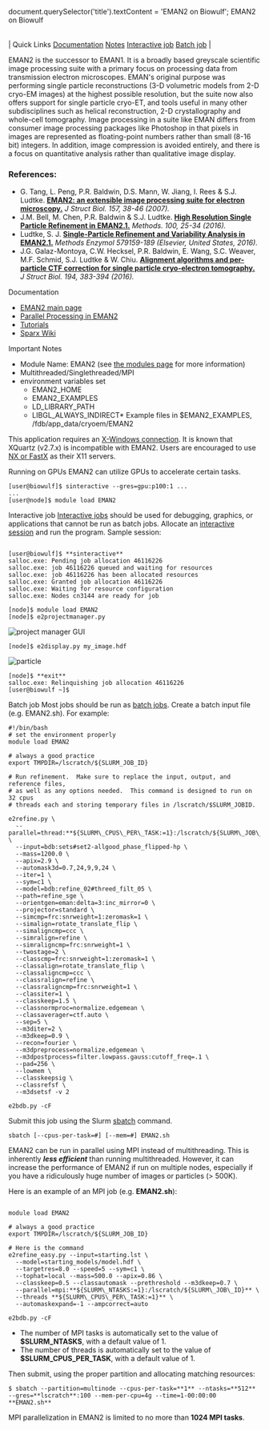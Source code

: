

document.querySelector('title').textContent = 'EMAN2 on Biowulf';
EMAN2 on Biowulf


|  |
| --- |
| 
Quick Links
[Documentation](#doc)
[Notes](#notes)
[Interactive job](#int) 
[Batch job](#sbatch) 
 |



EMAN2 is the successor to EMAN1. It is a broadly based greyscale scientific image processing suite with a primary focus on processing data from transmission electron microscopes. EMAN's original purpose was performing single particle reconstructions (3-D volumetric models from 2-D cryo-EM images) at the highest possible resolution, but the suite now also offers support for single particle cryo-ET, and tools useful in many other subdisciplines such as helical reconstruction, 2-D crystallography and whole-cell tomography. Image processing in a suite like EMAN differs from consumer image processing packages like Photoshop in that pixels in images are represented as floating-point numbers rather than small (8-16 bit) integers. In addition, image compression is avoided entirely, and there is a focus on quantitative analysis rather than qualitative image display.



### References:


* G. Tang, L. Peng, P.R. Baldwin, D.S. Mann, W. Jiang, I. Rees & S.J. Ludtke.
[**EMAN2: an extensible image processing suite for electron microscopy.**](https://www.ncbi.nlm.nih.gov/pubmed/16859925)
*J Struct Biol. 157, 38-46 (2007).*
* J.M. Bell, M. Chen, P.R. Baldwin & S.J. Ludtke. 
[**High Resolution Single Particle Refinement in EMAN2.1.**](https://www.ncbi.nlm.nih.gov/pubmed/26931650)
*Methods. 100, 25-34 (2016).*
* Ludtke, S. J.
[**Single-Particle Refinement and Variability Analysis in EMAN2.1.**](https://www.ncbi.nlm.nih.gov/pubmed/27572727)
*Methods Enzymol 579159-189 (Elsevier, United States, 2016).*
* J.G. Galaz-Montoya, C.W. Hecksel, P.R. Baldwin, E. Wang, S.C. Weaver, M.F. Schmid, S.J. Ludtke & W. Chiu.
[**Alignment algorithms and per-particle CTF correction for single particle cryo-electron tomography.**](https://www.ncbi.nlm.nih.gov/pubmed/27016284)
*J Struct Biol. 194, 383-394 (2016).*


Documentation
* [EMAN2 main page](http://blake.bcm.edu/emanwiki/EMAN2)
* [Parallel Processing in EMAN2](http://blake.bcm.edu/emanwiki/EMAN2/Parallel)
* [Tutorials](http://blake.bcm.edu/emanwiki/EMAN2/Tutorials)
* [Sparx Wiki](http://sparx-em.org/sparxwiki/SparxWiki)


Important Notes
* Module Name: EMAN2 (see [the modules page](/apps/modules.html) for more information)
* Multithreaded/Singlethreaded/MPI
* environment variables set 
	+ EMAN2\_HOME
	+ EMAN2\_EXAMPLES
	+ LD\_LIBRARY\_PATH
	+ LIBGL\_ALWAYS\_INDIRECT* Example files in $EMAN2\_EXAMPLES, /fdb/app\_data/cryoem/EMAN2



This application requires an [X-Windows connection](/docs/connect.html). It is known that XQuartz (v2.7.x) is incompatible with EMAN2. Users are encouraged to use [NX or FastX](https://hpc.nih.gov/docs/nx.html) as their X11 servers.


Running on GPUs
EMAN2 can utilize GPUs to accelerate certain tasks.



```
[user@biowulf]$ sinteractive --gres=gpu:p100:1 ...
...
[user@node]$ module load EMAN2
```

Interactive job
[Interactive jobs](/docs/userguide.html#int) should be used for debugging, graphics, or applications that cannot be run as batch jobs.
Allocate an [interactive session](/docs/userguide.html#int) and run the program. Sample session:



```

[user@biowulf]$ **sinteractive**
salloc.exe: Pending job allocation 46116226
salloc.exe: job 46116226 queued and waiting for resources
salloc.exe: job 46116226 has been allocated resources
salloc.exe: Granted job allocation 46116226
salloc.exe: Waiting for resource configuration
salloc.exe: Nodes cn3144 are ready for job

[node]$ module load EMAN2
[node]$ e2projectmanager.py
```

![project manager GUI](EMAN2/EMAN2_top.png)

```
[node]$ e2display.py my_image.hdf
```

![particle](EMAN2/EMAN2_particle.png)

```
[node]$ **exit**
salloc.exe: Relinquishing job allocation 46116226
[user@biowulf ~]$

```


Batch job
Most jobs should be run as [batch jobs](/docs/userguide.html#submit).
Create a batch input file (e.g. EMAN2.sh). For example:



```
#!/bin/bash
# set the environment properly
module load EMAN2

# always a good practice
export TMPDIR=/lscratch/${SLURM_JOB_ID}

# Run refinement.  Make sure to replace the input, output, and reference files,
# as well as any options needed.  This command is designed to run on 32 cpus
# threads each and storing temporary files in /lscratch/$SLURM_JOBID.

e2refine.py \
  --parallel=thread:**${SLURM\_CPUS\_PER\_TASK:=1}:/lscratch/${SLURM\_JOB\_ID}** \
  --input=bdb:sets#set2-allgood_phase_flipped-hp \
  --mass=1200.0 \
  --apix=2.9 \
  --automask3d=0.7,24,9,9,24 \
  --iter=1 \
  --sym=c1 \
  --model=bdb:refine_02#threed_filt_05 \
  --path=refine_sge \
  --orientgen=eman:delta=3:inc_mirror=0 \
  --projector=standard \
  --simcmp=frc:snrweight=1:zeromask=1 \
  --simalign=rotate_translate_flip \
  --simaligncmp=ccc \
  --simralign=refine \
  --simraligncmp=frc:snrweight=1 \
  --twostage=2 \
  --classcmp=frc:snrweight=1:zeromask=1 \
  --classalign=rotate_translate_flip \
  --classaligncmp=ccc \
  --classralign=refine \
  --classraligncmp=frc:snrweight=1 \
  --classiter=1 \
  --classkeep=1.5 \
  --classnormproc=normalize.edgemean \
  --classaverager=ctf.auto \
  --sep=5 \
  --m3diter=2 \
  --m3dkeep=0.9 \
  --recon=fourier \
  --m3dpreprocess=normalize.edgemean \
  --m3dpostprocess=filter.lowpass.gauss:cutoff_freq=.1 \
  --pad=256 \
  --lowmem \
  --classkeepsig \
  --classrefsf \
  --m3dsetsf -v 2

e2bdb.py -cF

```

Submit this job using the Slurm [sbatch](/docs/userguide.html) command.



```
sbatch [--cpus-per-task=#] [--mem=#] EMAN2.sh
```

EMAN2 can be run in parallel using MPI instead of multithreading. This is inherently ***less efficient*** than running multithreaded. However, it can increase the performance of EMAN2 if run on multiple nodes, especially if you have a ridiculously huge number of images or particles (> 500K).


Here is an example of an MPI job (e.g. **EMAN2.sh**):



```

module load EMAN2

# always a good practice
export TMPDIR=/lscratch/${SLURM_JOB_ID}

# Here is the command
e2refine_easy.py --input=starting.lst \
  --model=starting_models/model.hdf \
  --targetres=8.0 --speed=5 --sym=c1 \
  --tophat=local --mass=500.0 --apix=0.86 \
  --classkeep=0.5 --classautomask --prethreshold --m3dkeep=0.7 \
  --parallel=mpi:**${SLURM\_NTASKS:=1}:/lscratch/${SLURM\_JOB\_ID}** \
  --threads **${SLURM\_CPUS\_PER\_TASK:=1}** \
  --automaskexpand=-1 --ampcorrect=auto

e2bdb.py -cF

```

* The number of MPI tasks is automatically set to the value of **$SLURM\_NTASKS**, with a default value of 1.
* The number of threads is automatically set to the value of **$SLURM\_CPUS\_PER\_TASK**, with a default value of 1.


Then submit, using the proper partition and allocating matching resources:



```
$ sbatch --partition=multinode --cpus-per-task=**1** --ntasks=**512** --gres=**lscratch**:100 --mem-per-cpu=4g --time=1-00:00:00 **EMAN2.sh**
```

MPI parallelization in EMAN2 is limited to no more than **1024 MPI tasks**.








